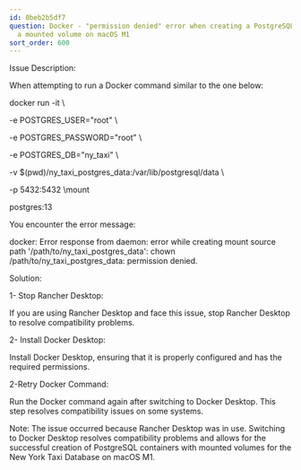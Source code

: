 ```yaml
---
id: 0beb2b5df7
question: Docker - "permission denied" error when creating a PostgreSQL Docker with
  a mounted volume on macOS M1
sort_order: 600
---
```


Issue Description:

When attempting to run a Docker command similar to the one below:

docker run -it \

-e POSTGRES_USER="root" \

-e POSTGRES_PASSWORD="root" \

-e POSTGRES_DB="ny_taxi" \

-v $(pwd)/ny_taxi_postgres_data:/var/lib/postgresql/data \

-p 5432:5432 \mount

postgres:13

You encounter the error message:

docker: Error response from daemon: error while creating mount source path '/path/to/ny_taxi_postgres_data': chown /path/to/ny_taxi_postgres_data: permission denied.

Solution:

1- Stop Rancher Desktop:

If you are using Rancher Desktop and face this issue, stop Rancher Desktop to resolve compatibility problems.

2- Install Docker Desktop:

Install Docker Desktop, ensuring that it is properly configured and has the required permissions.

2-Retry Docker Command:

Run the Docker command again after switching to Docker Desktop. This step resolves compatibility issues on some systems.

Note: The issue occurred because Rancher Desktop was in use. Switching to Docker Desktop resolves compatibility problems and allows for the successful creation of PostgreSQL containers with mounted volumes for the New York Taxi Database on macOS M1.

